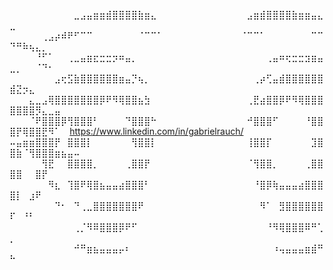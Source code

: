 ⠀⠀⠀⠀⠀⠀⠀⠀⠀⠀⣀⣠⣤⣶⣶⣾⣿⣿⣿⣿⣷⣶⣄⠀⠀⠀⠀⠀⠀⠀⠀⠀⠀⠀⠀⠀⠀⣠⣶⣾⣿⣿⣿⣿⣷⣶⣶⣤⣄⣀⠀⠀⠀⠀⠀⠀⠀⠀⠀⠀
⠀⠀⠀⠀⠀⢀⣠⡴⠾⠟⠋⠉⠉⠀⠀⠀⠀⠀⠀⠀⠈⠉⠉⠁⠀⠀⠀⠀⠀⠀⠀⠀⠀⠀⠀⠀⠈⠉⠉⠁⠀⠀⠀⠀⠀⠀⠀⠉⠉⠙⠛⠷⢦⣄⡀⠀⠀⠀⠀⠀
⠀⠀⠀⠀⠘⠋⠁⠀⠀⢀⣀⣤⣶⣖⣒⣒⡲⠶⣤⡀⠀⠀⠀⠀⠀⠀⠀⠀⠀⠀⠀⠀⠀⠀⠀⠀⠀⠀⠀⠀⢀⣤⠶⢖⣒⣒⣲⣶⣤⣀⡀⠀⠀⠈⠙⠂⠀⠀⠀⠀
⠀⠀⠀⠀⠀⠀⠀⣠⢖⣫⣷⣿⣿⣿⣿⣿⣿⣶⣤⡙⢦⡀⠀⠀⠀⠀⠀⠀⠀⠀⠀⠀⠀⠀⠀⠀⠀⠀⢀⡴⢋⣤⣾⣿⣿⣿⣿⣿⣿⣾⣝⡲⣄⠀⠀⠀⠀⠀⠀⠀
⠀⠀⠀⣄⣀⣠⢿⣿⣿⣿⣿⣿⣿⣿⡿⠟⠻⢿⣿⣿⣦⣳⠀⠀⠀⠀⠀⠀⠀⠀⠀⠀⠀⠀⠀⠀⠀⢀⣟⣴⣿⣿⡿⠟⠻⢿⣿⣿⣿⣿⣿⣿⣿⡻⣄⣀⣤⠀⠀⠀
⠀⠀⠀⠈⠟⣿⣿⣿⡿⢻⣿⣿⣿⠃⠀⠀⠀⠀⠙⣿⣿⣿⠓⠀⠀⠀⠀⠀⠀⠀⠀⠀⠀⠀⠀⠀⠀⠚⣿⣿⣿⠋⠀⠀⠀⠀⠘⣿⣿⣿⡟⢿⣿⣿⣟⠻⠁⠀                                                                         https://www.linkedin.com/in/gabrielrauch/
⠤⣤⣶⣶⣿⣿⣿⡟⠀⣿⣿⣿⡇⠀⠀⠀⠀⠀⠀⢻⣿⣿⡇⠀⠀⠀⠀⠀⠀⠀⠀⠀⠀⠀⠀⠀⠀⢸⣿⣿⡏⠀⠀⠀⠀⠀⠀⣹⣿⣿⣷⠈⢻⣿⣿⣿⣶⣦⣤⠤
⠀⠀⠀⠀⠀⢻⣟⠀⠀⣿⣿⣿⣿⡀⠀⠀⠀⠀⢀⣿⣿⡟⠀⠀⠀⠀⠀⠀⠀⠀⠀⠀⠀⠀⠀⠀⠀⠈⢻⣿⣿⡀⠀⠀⠀⠀⢀⣿⣿⣿⣿⠀⠀⣿⡟⠀⠀⠀⠀⠀
⠀⠀⠀⠀⠀⠀⠻⣆⠀⢹⣿⠟⢿⣿⣦⣤⣤⣴⣿⣿⣿⠃⠀⠀⠀⠀⠀⠀⠀⠀⠀⠀⠀⠀⠀⠀⠀⠀⠘⣿⡿⢷⣤⣤⣤⣴⣿⣿⣿⣿⡇⠀⣰⠟⠀⠀⠀⠀⠀⠀
⠀⠀⠀⠀⠀⠀⠀⠙⠂⠀⠙⢀⣀⣿⣿⣿⣿⣿⣿⣿⠟⠀⠀⠀⠀⠀⠀⠀⠀⠀⠀⠀⠀⠀⠀⠀⠀⠀⠀⠻⠁⠀⣻⣿⣿⣿⣿⣿⣿⠏⠀⠘⠃⠀⠀⠀⠀⠀⠀⠀
⠀⠀⠀⠀⠀⠀⠀⠀⠀⠀⢀⡈⠻⠿⣿⣿⣿⡿⠟⠋⠀⠀⠀⠀⠀⠀⠀⠀⠀⠀⠀⠀⠀⠀⠀⠀⠀⠀⠀⠀⠘⠻⢿⣿⣿⣿⠿⠛⢁⡀⠀⠀⠀⠀⠀⠀⠀⠀⠀⠀
⠀⠀⠀⠀⠀⠀⠀⠀⠀⠀⠚⠛⣶⣦⣤⣤⣤⡤⠆⠀⠀⠀⠀⠀⠀⠀⠀⠀⠀⠀⠀⠀⠀⠀⠀⠀⠀⠀⠀⠀⠀⠰⢤⣤⣤⣤⣶⣾⠛⠓⠀⠀⠀⠀⠀⠀⠀⠀⠀⠀
